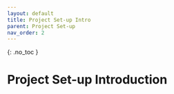 ```yaml
---
layout: default
title: Project Set-up Intro
parent: Project Set-up
nav_order: 2
---
```


{: .no_toc }

# Project Set-up Introduction
